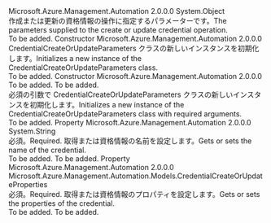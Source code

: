 <Type Name="CredentialCreateOrUpdateParameters" FullName="Microsoft.Azure.Management.Automation.Models.CredentialCreateOrUpdateParameters">
  <TypeSignature Language="C#" Value="public class CredentialCreateOrUpdateParameters" />
  <TypeSignature Language="ILAsm" Value=".class public auto ansi beforefieldinit CredentialCreateOrUpdateParameters extends System.Object" />
  <TypeSignature Language="DocId" Value="T:Microsoft.Azure.Management.Automation.Models.CredentialCreateOrUpdateParameters" />
  <TypeSignature Language="VB.NET" Value="Public Class CredentialCreateOrUpdateParameters" />
  <TypeSignature Language="F#" Value="type CredentialCreateOrUpdateParameters = class" />
  <AssemblyInfo>
    <AssemblyName>Microsoft.Azure.Management.Automation</AssemblyName>
    <AssemblyVersion>2.0.0.0</AssemblyVersion>
  </AssemblyInfo>
  <Base>
    <BaseTypeName>System.Object</BaseTypeName>
  </Base>
  <Interfaces />
  <Docs>
    <summary>
            <span data-ttu-id="3a457-101">作成または更新の資格情報の操作に指定するパラメーターです。</span><span class="sxs-lookup"><span data-stu-id="3a457-101">The parameters supplied to the create or update credential operation.</span></span>
            </summary>
    <remarks>To be added.</remarks>
  </Docs>
  <Members>
    <Member MemberName=".ctor">
      <MemberSignature Language="C#" Value="public CredentialCreateOrUpdateParameters ();" />
      <MemberSignature Language="ILAsm" Value=".method public hidebysig specialname rtspecialname instance void .ctor() cil managed" />
      <MemberSignature Language="DocId" Value="M:Microsoft.Azure.Management.Automation.Models.CredentialCreateOrUpdateParameters.#ctor" />
      <MemberSignature Language="VB.NET" Value="Public Sub New ()" />
      <MemberType>Constructor</MemberType>
      <AssemblyInfo>
        <AssemblyName>Microsoft.Azure.Management.Automation</AssemblyName>
        <AssemblyVersion>2.0.0.0</AssemblyVersion>
      </AssemblyInfo>
      <Parameters />
      <Docs>
        <summary>
            <span data-ttu-id="3a457-102">CredentialCreateOrUpdateParameters クラスの新しいインスタンスを初期化します。</span><span class="sxs-lookup"><span data-stu-id="3a457-102">Initializes a new instance of the CredentialCreateOrUpdateParameters class.</span></span>
            </summary>
        <remarks>To be added.</remarks>
      </Docs>
    </Member>
    <Member MemberName=".ctor">
      <MemberSignature Language="C#" Value="public CredentialCreateOrUpdateParameters (string name, Microsoft.Azure.Management.Automation.Models.CredentialCreateOrUpdateProperties properties);" />
      <MemberSignature Language="ILAsm" Value=".method public hidebysig specialname rtspecialname instance void .ctor(string name, class Microsoft.Azure.Management.Automation.Models.CredentialCreateOrUpdateProperties properties) cil managed" />
      <MemberSignature Language="DocId" Value="M:Microsoft.Azure.Management.Automation.Models.CredentialCreateOrUpdateParameters.#ctor(System.String,Microsoft.Azure.Management.Automation.Models.CredentialCreateOrUpdateProperties)" />
      <MemberSignature Language="VB.NET" Value="Public Sub New (name As String, properties As CredentialCreateOrUpdateProperties)" />
      <MemberSignature Language="F#" Value="new Microsoft.Azure.Management.Automation.Models.CredentialCreateOrUpdateParameters : string * Microsoft.Azure.Management.Automation.Models.CredentialCreateOrUpdateProperties -&gt; Microsoft.Azure.Management.Automation.Models.CredentialCreateOrUpdateParameters" Usage="new Microsoft.Azure.Management.Automation.Models.CredentialCreateOrUpdateParameters (name, properties)" />
      <MemberType>Constructor</MemberType>
      <AssemblyInfo>
        <AssemblyName>Microsoft.Azure.Management.Automation</AssemblyName>
        <AssemblyVersion>2.0.0.0</AssemblyVersion>
      </AssemblyInfo>
      <Parameters>
        <Parameter Name="name" Type="System.String" />
        <Parameter Name="properties" Type="Microsoft.Azure.Management.Automation.Models.CredentialCreateOrUpdateProperties" />
      </Parameters>
      <Docs>
        <param name="name">To be added.</param>
        <param name="properties">To be added.</param>
        <summary>
            <span data-ttu-id="3a457-103">必須の引数で CredentialCreateOrUpdateParameters クラスの新しいインスタンスを初期化します。</span><span class="sxs-lookup"><span data-stu-id="3a457-103">Initializes a new instance of the CredentialCreateOrUpdateParameters class with required arguments.</span></span>
            </summary>
        <remarks>To be added.</remarks>
      </Docs>
    </Member>
    <Member MemberName="Name">
      <MemberSignature Language="C#" Value="public string Name { get; set; }" />
      <MemberSignature Language="ILAsm" Value=".property instance string Name" />
      <MemberSignature Language="DocId" Value="P:Microsoft.Azure.Management.Automation.Models.CredentialCreateOrUpdateParameters.Name" />
      <MemberSignature Language="VB.NET" Value="Public Property Name As String" />
      <MemberSignature Language="F#" Value="member this.Name : string with get, set" Usage="Microsoft.Azure.Management.Automation.Models.CredentialCreateOrUpdateParameters.Name" />
      <MemberType>Property</MemberType>
      <AssemblyInfo>
        <AssemblyName>Microsoft.Azure.Management.Automation</AssemblyName>
        <AssemblyVersion>2.0.0.0</AssemblyVersion>
      </AssemblyInfo>
      <ReturnValue>
        <ReturnType>System.String</ReturnType>
      </ReturnValue>
      <Docs>
        <summary>
            <span data-ttu-id="3a457-104">必須。</span><span class="sxs-lookup"><span data-stu-id="3a457-104">Required.</span></span> <span data-ttu-id="3a457-105">取得または資格情報の名前を設定します。</span><span class="sxs-lookup"><span data-stu-id="3a457-105">Gets or sets the name of the credential.</span></span>
            </summary>
        <value>To be added.</value>
        <remarks>To be added.</remarks>
      </Docs>
    </Member>
    <Member MemberName="Properties">
      <MemberSignature Language="C#" Value="public Microsoft.Azure.Management.Automation.Models.CredentialCreateOrUpdateProperties Properties { get; set; }" />
      <MemberSignature Language="ILAsm" Value=".property instance class Microsoft.Azure.Management.Automation.Models.CredentialCreateOrUpdateProperties Properties" />
      <MemberSignature Language="DocId" Value="P:Microsoft.Azure.Management.Automation.Models.CredentialCreateOrUpdateParameters.Properties" />
      <MemberSignature Language="VB.NET" Value="Public Property Properties As CredentialCreateOrUpdateProperties" />
      <MemberSignature Language="F#" Value="member this.Properties : Microsoft.Azure.Management.Automation.Models.CredentialCreateOrUpdateProperties with get, set" Usage="Microsoft.Azure.Management.Automation.Models.CredentialCreateOrUpdateParameters.Properties" />
      <MemberType>Property</MemberType>
      <AssemblyInfo>
        <AssemblyName>Microsoft.Azure.Management.Automation</AssemblyName>
        <AssemblyVersion>2.0.0.0</AssemblyVersion>
      </AssemblyInfo>
      <ReturnValue>
        <ReturnType>Microsoft.Azure.Management.Automation.Models.CredentialCreateOrUpdateProperties</ReturnType>
      </ReturnValue>
      <Docs>
        <summary>
            <span data-ttu-id="3a457-106">必須。</span><span class="sxs-lookup"><span data-stu-id="3a457-106">Required.</span></span> <span data-ttu-id="3a457-107">取得または資格情報のプロパティを設定します。</span><span class="sxs-lookup"><span data-stu-id="3a457-107">Gets or sets the properties of the credential.</span></span>
            </summary>
        <value>To be added.</value>
        <remarks>To be added.</remarks>
      </Docs>
    </Member>
  </Members>
</Type>